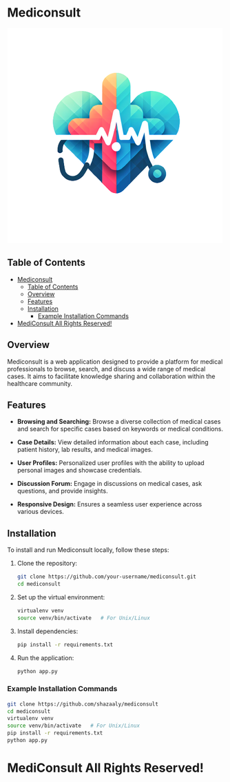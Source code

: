# Mediconsult

![MediConsult](./static/images/mediconsult_.png)

## Table of Contents

- [Mediconsult](#mediconsult)
  - [Table of Contents](#table-of-contents)
  - [Overview](#overview)
  - [Features](#features)
  - [Installation](#installation)
    - [Example Installation Commands](#example-installation-commands)
- [MediConsult All Rights Reserved!](#mediconsult-all-rights-reserved)

## Overview

Mediconsult is a web application designed to provide a platform for medical professionals to browse, search, and discuss a wide range of medical cases. It aims to facilitate knowledge sharing and collaboration within the healthcare community.

## Features

- **Browsing and Searching:** Browse a diverse collection of medical cases and search for specific cases based on keywords or medical conditions.

- **Case Details:** View detailed information about each case, including patient history, lab results, and medical images.

- **User Profiles:** Personalized user profiles with the ability to upload personal images and showcase credentials.

- **Discussion Forum:** Engage in discussions on medical cases, ask questions, and provide insights.

- **Responsive Design:** Ensures a seamless user experience across various devices.

## Installation
To install and run Mediconsult locally, follow these steps:

1. Clone the repository:
   ```bash
   git clone https://github.com/your-username/mediconsult.git
   cd mediconsult
   ```

2. Set up the virtual environment:
   ```bash
   virtualenv venv
   source venv/bin/activate   # For Unix/Linux
   ```

3. Install dependencies:
   ```bash
   pip install -r requirements.txt
   ```

4. Run the application:
   ```bash
   python app.py
   ```

### Example Installation Commands
```bash
git clone https://github.com/shazaaly/mediconsult
cd mediconsult
virtualenv venv
source venv/bin/activate   # For Unix/Linux
pip install -r requirements.txt
python app.py
```
# MediConsult All Rights Reserved!
